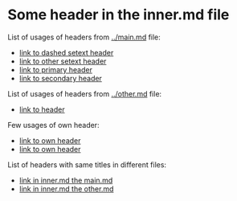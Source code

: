 # Some header in the inner.md file

List of usages of headers from [../main.md](../main.md) file:
* [link to dashed setext header](../main.md#setext-header-with-dashes)
* [link to other setext header](../main.md#setext-header-with-equal-signs)
* [link to primary header](../main.md#primary-header)
* [link to secondary header](../main.md#second-level-header)

List of usages of headers from [../other.md](../other.md) file:
* [link to header](../other.md#some-header-in-the-othermd-file)

Few usages of own header:
* [link to own header](#some-header-in-the-innermd-file)
* [link to own header](#some-header-in-the-innermd-file)

List of headers with same titles in different files:
* [link in inner.md the main.md](../main.md#same-header-in-two-files)
* [link in inner.md the other.md](../other.md#same-header-in-two-files)
